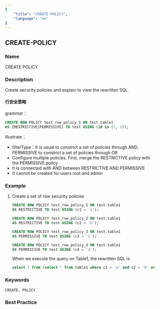 ```yaml
---
{
    "title": "CREATE-POLICY",
    "language": "en"
}
---
```


<!--
Licensed to the Apache Software Foundation (ASF) under one
or more contributor license agreements.  See the NOTICE file
distributed with this work for additional information
regarding copyright ownership.  The ASF licenses this file
to you under the Apache License, Version 2.0 (the
"License"); you may not use this file except in compliance
with the License.  You may obtain a copy of the License at

  http://www.apache.org/licenses/LICENSE-2.0

Unless required by applicable law or agreed to in writing,
software distributed under the License is distributed on an
"AS IS" BASIS, WITHOUT WARRANTIES OR CONDITIONS OF ANY
KIND, either express or implied.  See the License for the
specific language governing permissions and limitations
under the License.
-->

## CREATE-POLICY

### Name

CREATE POLICY

### Description

Create security policies and explain to view the rewritten SQL.

#### 行安全策略
grammar：

```sql
CREATE ROW POLICY test_row_policy_1 ON test.table1 
AS {RESTRICTIVE|PERMISSIVE} TO test USING (id in (1, 2));
```

illustrate：

- filterType：It is usual to constrict a set of policies through AND. PERMISSIVE to constrict a set of policies through OR
- Configure multiple policies. First, merge the RESTRICTIVE policy with the PERMISSIVE policy
- It is connected with AND between RESTRICTIVE AND PERMISSIVE
- It cannot be created for users root and admin

### Example

1. Create a set of row security policies

   ```sql
   CREATE ROW POLICY test_row_policy_1 ON test.table1 
   AS RESTRICTIVE TO test USING (c1 = 'a');
   ```
   ```sql
   CREATE ROW POLICY test_row_policy_2 ON test.table1 
   AS RESTRICTIVE TO test USING (c2 = 'b');
   ```
   ```sql
   CREATE ROW POLICY test_row_policy_3 ON test.table1 
   AS PERMISSIVE TO test USING (c3 = 'c');
   ```
   ```sql
   CREATE ROW POLICY test_row_policy_3 ON test.table1 
   AS PERMISSIVE TO test USING (c4 = 'd');
   ```

   When we execute the query on Table1, the rewritten SQL is

   ```sql
   select * from (select * from table1 where c1 = 'a' and c2 = 'b' or c3 = 'c' or c4 = 'd')
   ```

### Keywords

    CREATE, POLICY

### Best Practice

